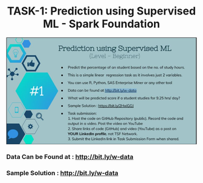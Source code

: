 <h1 align='center'> TASK-1: Prediction using Supervised ML - Spark Foundation </h1>

<img src='1.JPG' align='center' >

### Data Can be Found at : http://bit.ly/w-data

### Sample Solution : http://bit.ly/w-data
